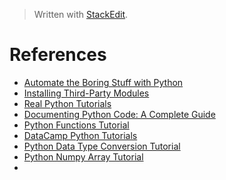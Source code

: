 > Written with [StackEdit](https://stackedit.io/).

# References

- [Automate the Boring Stuff with Python](https://automatetheboringstuff.com/)
- [Installing Third-Party Modules](https://automatetheboringstuff.com/appendixa/)
- [Real Python Tutorials](https://realpython.com/)
- [Documenting Python Code: A Complete Guide](https://realpython.com/documenting-python-code/)
- [Python Functions Tutorial](https://www.datacamp.com/community/tutorials/functions-python-tutorial)
- [DataCamp Python Tutorials](https://www.datacamp.com/community/tutorials?page=10)
- [Python Data Type Conversion Tutorial](https://www.datacamp.com/community/tutorials/python-data-type-conversion)
- [Python Numpy Array Tutorial](https://www.datacamp.com/community/tutorials/python-numpy-tutorial)
- 
<!--stackedit_data:
eyJoaXN0b3J5IjpbMTkzNDQyNzY5NiwtMTQ4MTQ4MjUyNCwxNz
k2NjE4NDgwLC03MjAzMDUzODYsMTE5NTI2NTE3MiwxMzA5MDk5
MzczXX0=
-->